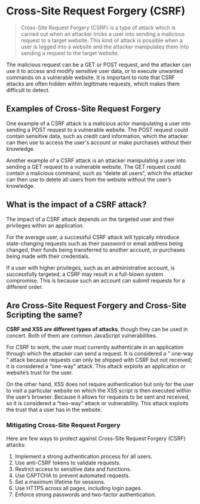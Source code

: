 # Cross-Site Request Forgery (CSRF)

[](https://rkive.gitbook.io/~gitbook/image?url=https%3A%2F%2F3577347090-files.gitbook.io%2F%7E%2Ffiles%2Fv0%2Fb%2Fgitbook-x-prod.appspot.com%2Fo%2Fspaces%252FWrIcinZ87qSasUAtuqcU%252Fuploads%252FfrcjHIiO68QYIIGc4PFB%252Fimage.png%3Falt%3Dmedia%26token%3D4edce590-afc7-4c93-9a37-4c552c0db0eb&width=768&dpr=4&quality=100&sign=845495f6&sv=2)

> Cross-Site Request Forgery (CSRF) is a type of attack which is carried out when an attacker tricks a user into sending a malicious request to a target website. This kind of attack is possible when a user is logged into a website and the attacker manipulates them into sending a request to the target website.
> 

The malicious request can be a GET or POST request, and the attacker can use it to access and modify sensitive user data, or to execute unwanted commands on a vulnerable website. It is important to note that CSRF attacks are often hidden within legitimate requests, which makes them difficult to detect.

## **Examples of Cross-Site Request Forgery**

One example of a CSRF attack is a malicious actor manipulating a user into sending a POST request to a vulnerable website. The POST request could contain sensitive data, such as credit card information, which the attacker can then use to access the user's account or make purchases without their knowledge.

Another example of a CSRF attack is an attacker manipulating a user into sending a GET request to a vulnerable website. The GET request could contain a malicious command, such as “delete all users”, which the attacker can then use to delete all users from the website without the user’s knowledge.

## **What is the impact of a CSRF attack?**

The impact of a CSRF attack depends on the targeted user and their privileges within an application.

For the average user, a successful CSRF attack will typically introduce state-changing requests such as their password or email address being changed, their funds being transferred to another account, or purchases being made with their credentials.

If a user with higher privileges, such as an administrative account, is successfully targeted, a CSRF may result in a full-blown system compromise. This is because such an account can submit requests for a different order.

## **Are Cross-Site Request Forgery and Cross-Site Scripting the same?**

**CSRF and XSS are different types of attacks**, though they can be used in concert. Both of them are common JavaScript vulnerabilities.

For CSRF to work, the user must currently authenticate in an application through which the attacker can send a request. It is considered a ” one-way ” attack because requests can only be shipped with CSRF but not received; it is considered a “one-way” attack. This attack exploits an application or website’s trust for the user.

On the other hand, XSS does not require authentication but only for the user to visit a particular website on which the XSS script is then executed within the user’s browser. Because it allows for requests to be sent and received, so it is considered a “two-way” attack or vulnerability. This attack exploits the trust that a user has in the website.

### **Mitigating Cross-Site Request Forgery**

Here are few ways to protect against Cross-Site Request Forgery (CSRF) attacks:

1. Implement a strong authentication process for all users.
2. Use anti-CSRF tokens to validate requests.
3. Restrict access to sensitive data and functions.
4. Use CAPTCHA to prevent automated requests.
5. Set a maximum lifetime for sessions.
6. Use HTTPS across all pages, including login pages.
7. Enforce strong passwords and two-factor authentication.